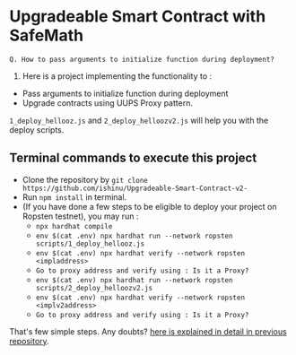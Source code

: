 # Upgradeable Smart Contract with SafeMath 

`Q. How to pass arguments to initialize function during deployment?`

1. Here is a project implementing the functionality to :
- Pass arguments to initialize function during deployment
- Upgrade contracts using UUPS Proxy pattern.

`1_deploy_hellooz.js` and `2_deploy_helloozv2.js` will help you with the deploy scripts.

## Terminal commands to execute this project

- Clone the repository by `git clone https://github.com/ishinu/Upgradeable-Smart-Contract-v2-`
- Run `npm install` in terminal.
- (If you have done a few steps to be eligible to deploy your project on Ropsten testnet), you may run :
    - `npx hardhat compile`
    - `env $(cat .env) npx hardhat run --network ropsten scripts/1_deploy_hellooz.js`
    - `env $(cat .env) npx hardhat verify --network ropsten <impladdress>`
    - `Go to proxy address and verify using : Is it a Proxy?`
    - `env $(cat .env) npx hardhat run --network ropsten scripts/2_deploy_helloozv2.js`
    - `env $(cat .env) npx hardhat verify --network ropsten <implv2address>`
    - `Go to proxy address and verify using : Is it a Proxy?`

That's few simple steps. Any doubts? [here is explained in detail in previous repository](https://github.com/ishinu/Re-Entrancy-Hack-Upgradeable-).
